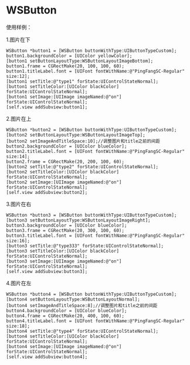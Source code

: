 #  WSButton
使用样例：

1.图片在下

    WSButton *button1 = [WSButton buttonWithType:UIButtonTypeCustom];
    button1.backgroundColor = [UIColor yellowColor];
    [button1 setButtonLayoutType:WSButtonLayoutImageBottom];
    button1.frame = CGRectMake(20, 100, 100, 60);
    button1.titleLabel.font = [UIFont fontWithName:@"PingFangSC-Regular" size:12];
    [button1 setTitle:@"type1" forState:UIControlStateNormal];
    [button1 setTitleColor:[UIColor blackColor] forState:UIControlStateNormal];
    [button1 setImage:[UIImage imageNamed:@"on"] forState:UIControlStateNormal];
    [self.view addSubview:button1];

2.图片在上

    WSButton *button2 = [WSButton buttonWithType:UIButtonTypeCustom];
    [button2 setButtonLayoutType:WSButtonLayoutImageTop];
    [button2 setImageAndTitleSpace:10];//调整图片和title之前的间距
    button2.backgroundColor = [UIColor blueColor];
    button2.titleLabel.font = [UIFont fontWithName:@"PingFangSC-Regular" size:14];
    button2.frame = CGRectMake(20, 200, 100, 60);
    [button2 setTitle:@"type2" forState:UIControlStateNormal];
    [button2 setTitleColor:[UIColor blackColor] forState:UIControlStateNormal];
    [button2 setImage:[UIImage imageNamed:@"on"] forState:UIControlStateNormal];
    [self.view addSubview:button2];

3.图片在右

    WSButton *button3 = [WSButton buttonWithType:UIButtonTypeCustom];
    [button3 setButtonLayoutType:WSButtonLayoutImageRight];
    button3.backgroundColor = [UIColor blueColor];
    button3.frame = CGRectMake(20, 300, 100, 60);
    button3.titleLabel.font = [UIFont fontWithName:@"PingFangSC-Regular" size:16];
    [button3 setTitle:@"type333" forState:UIControlStateNormal];
    [button3 setTitleColor:[UIColor blackColor] forState:UIControlStateNormal];
    [button3 setImage:[UIImage imageNamed:@"on"] forState:UIControlStateNormal];
    [self.view addSubview:button3];

4.图片在左

    WSButton *button4 = [WSButton buttonWithType:UIButtonTypeCustom];
    [button4 setButtonLayoutType:WSButtonLayoutNormal];
    [button4 setImageAndTitleSpace:8];//调整图片和title之前的间距
    button4.backgroundColor = [UIColor blueColor];
    button4.frame = CGRectMake(20, 400, 100, 60);
    button4.titleLabel.font = [UIFont fontWithName:@"PingFangSC-Regular" size:18];
    [button4 setTitle:@"type4" forState:UIControlStateNormal];
    [button4 setTitleColor:[UIColor blackColor] forState:UIControlStateNormal];
    [button4 setImage:[UIImage imageNamed:@"on"] forState:UIControlStateNormal];
    [self.view addSubview:button4];


